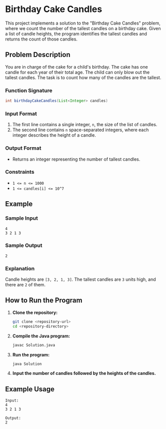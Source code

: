 

# Birthday Cake Candles

This project implements a solution to the "Birthday Cake Candles" problem, where we count the number of the tallest candles on a birthday cake. Given a list of candle heights, the program identifies the tallest candles and returns the count of those candles.

## Problem Description

You are in charge of the cake for a child's birthday. The cake has one candle for each year of their total age. The child can only blow out the tallest candles. The task is to count how many of the candles are the tallest.

### Function Signature
```java
int birthdayCakeCandles(List<Integer> candles)
```

### Input Format

1. The first line contains a single integer, `n`, the size of the list of candles.
2. The second line contains `n` space-separated integers, where each integer describes the height of a candle.

### Output Format

- Returns an integer representing the number of tallest candles.

### Constraints

- `1 <= n <= 1000`
- `1 <= candles[i] <= 10^7`

## Example

### Sample Input
```
4
3 2 1 3
```

### Sample Output
```
2
```

### Explanation
Candle heights are `[3, 2, 1, 3]`. The tallest candles are `3` units high, and there are `2` of them.

## How to Run the Program

1. **Clone the repository:**
   ```bash
   git clone <repository-url>
   cd <repository-directory>
   ```

2. **Compile the Java program:**
   ```bash
   javac Solution.java
   ```

3. **Run the program:**
   ```bash
   java Solution
   ```

4. **Input the number of candles followed by the heights of the candles.**

## Example Usage

```
Input:
4
3 2 1 3

Output:
2
```


